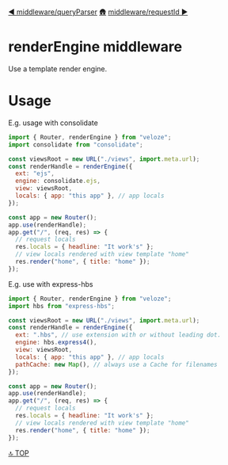[◀︎ middleware/queryParser](../middleware/queryParser.md)
[🛖](../index.md)
[middleware/requestId ▶](../middleware/requestId.md)

# renderEngine middleware

Use a template render engine.

# Usage

E.g. usage with consolidate

```js
import { Router, renderEngine } from "veloze";
import consolidate from "consolidate";

const viewsRoot = new URL("./views", import.meta.url);
const renderHandle = renderEngine({
  ext: "ejs",
  engine: consolidate.ejs,
  view: viewsRoot,
  locals: { app: "this app" }, // app locals
});

const app = new Router();
app.use(renderHandle);
app.get("/", (req, res) => {
  // request locals
  res.locals = { headline: "It work's" };
  // view locals rendered with view template "home"
  res.render("home", { title: "home" });
});
```

E.g. use with express-hbs

```js
import { Router, renderEngine } from "veloze";
import hbs from "express-hbs";

const viewsRoot = new URL("./views", import.meta.url);
const renderHandle = renderEngine({
  ext: ".hbs", // use extension with or without leading dot.
  engine: hbs.express4(),
  view: viewsRoot,
  locals: { app: "this app" }, // app locals
  pathCache: new Map(), // always use a Cache for filenames
});

const app = new Router();
app.use(renderHandle);
app.get("/", (req, res) => {
  // request locals
  res.locals = { headline: "It work's" };
  // view locals rendered with view template "home"
  res.render("home", { title: "home" });
});
```

[🔝 TOP](#top)
